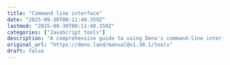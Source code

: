 ```yaml
---
title: "Command line interface"
date: "2025-09-30T00:11:40.359Z"
lastmod: "2025-09-30T00:11:40.359Z"
categories: ["JavaScript tools"]
description: "A comprehensive guide to using Deno's command-line interface (CLI). Learn about running scripts, managing permissions, using watch mode, and configuring Deno's runtime behavior through command-line flags and options."
original_url: "https://deno.land/manual@v1.30.1/tools"
draft: false
---
```

